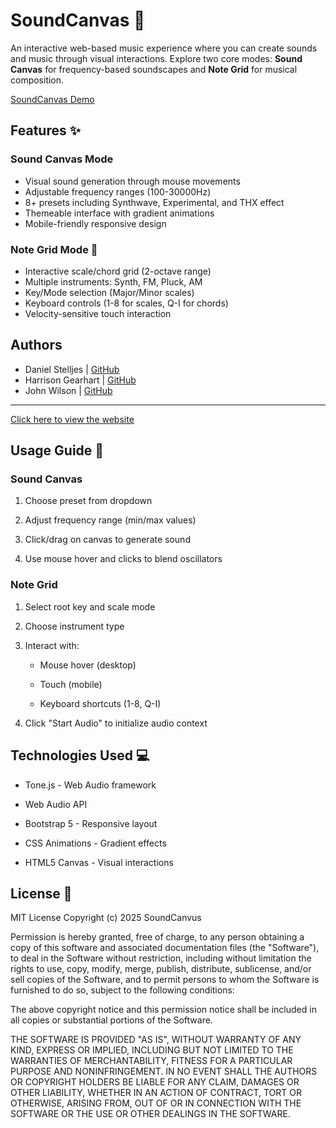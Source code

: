 # SoundCanvas 🎵

An interactive web-based music experience where you can create sounds and music through visual interactions. Explore two core modes: **Sound Canvas** for frequency-based soundscapes and **Note Grid** for musical composition.

[SoundCanvas Demo](https://zytronium.github.io/soundCanvas)

## Features ✨

### Sound Canvas Mode
- Visual sound generation through mouse movements
- Adjustable frequency ranges (100-30000Hz)
- 8+ presets including Synthwave, Experimental, and THX effect
- Themeable interface with gradient animations
- Mobile-friendly responsive design

### Note Grid Mode 🎹
- Interactive scale/chord grid (2-octave range)
-  Multiple instruments: Synth, FM, Pluck, AM
-  Key/Mode selection (Major/Minor scales)
-  Keyboard controls (1-8 for scales, Q-I for chords)
-  Velocity-sensitive touch interaction


## Authors
- Daniel Stelljes | [GitHub](https://github.com/Zytronium)  
- Harrison Gearhart | [GitHub](https://github.com/HarrisonGearhart)  
- John Wilson | [GitHub](https://github.com/Paintballskaguy)  

----

[Click here to view the website](https://zytronium.github.io/soundCanvas/)

## Usage Guide 📖
### Sound Canvas
 1. Choose preset from dropdown

 2. Adjust frequency range (min/max values)

 3. Click/drag on canvas to generate sound

 4. Use mouse hover and clicks to blend oscillators

### Note Grid
 1. Select root key and scale mode

 2. Choose instrument type

 3. Interact with:

    - Mouse hover (desktop)

    - Touch (mobile)

    - Keyboard shortcuts (1-8, Q-I)

 4. Click "Start Audio" to initialize audio context

## Technologies Used 💻
- Tone.js - Web Audio framework

- Web Audio API

- Bootstrap 5 - Responsive layout

- CSS Animations - Gradient effects

- HTML5 Canvas - Visual interactions

 ## License 📄
MIT License
Copyright (c) 2025 SoundCanvus

Permission is hereby granted, free of charge, to any person obtaining a copy
of this software and associated documentation files (the "Software"), to deal
in the Software without restriction, including without limitation the rights
to use, copy, modify, merge, publish, distribute, sublicense, and/or sell
copies of the Software, and to permit persons to whom the Software is
furnished to do so, subject to the following conditions:

The above copyright notice and this permission notice shall be included in all
copies or substantial portions of the Software.

THE SOFTWARE IS PROVIDED "AS IS", WITHOUT WARRANTY OF ANY KIND, EXPRESS OR
IMPLIED, INCLUDING BUT NOT LIMITED TO THE WARRANTIES OF MERCHANTABILITY,
FITNESS FOR A PARTICULAR PURPOSE AND NONINFRINGEMENT. IN NO EVENT SHALL THE
AUTHORS OR COPYRIGHT HOLDERS BE LIABLE FOR ANY CLAIM, DAMAGES OR OTHER
LIABILITY, WHETHER IN AN ACTION OF CONTRACT, TORT OR OTHERWISE, ARISING FROM,
OUT OF OR IN CONNECTION WITH THE SOFTWARE OR THE USE OR OTHER DEALINGS IN THE
SOFTWARE.
